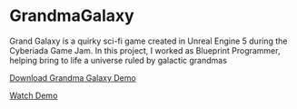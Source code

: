 # GrandmaGalaxy
Grand Galaxy is a quirky sci-fi game created in Unreal Engine 5 during the Cyberiada Game Jam. In this project, I worked as Blueprint Programmer, helping bring to life a universe ruled by galactic grandmas

[Download Grandma Galaxy Demo](https://drive.google.com/file/d/1F43seNZX-o1bSOJZymohmMmfR6o_lNB7/view?usp=sharing)

[Watch Demo](https://www.youtube.com/watch?v=AC3RJvCE8vc&ab_channel=AleksanderJarema)
